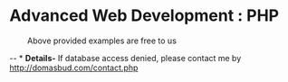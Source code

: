 # Advanced Web Development : PHP


&nbsp; &nbsp; &nbsp; &nbsp; Above provided examples are free to us

-- * **Details-** If database access denied, please contact me by http://domasbud.com/contact.php
